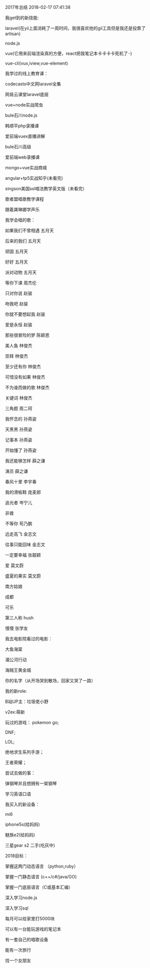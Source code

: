 2017年总结
2018-02-17 07:41:38

我get到的新技能:


laravel(在yii上面消耗了一周时间，我很喜欢他的gii工具但是我还是投靠了artisan)



node.js



vue(它用来前端渲染真的方便，react把我笔记本卡卡卡卡死机了··)



vue-cli(vux,iview,vue-element)





我学过的线上教育课：


codecasts中文网laravel全集



网易云课堂laravel底层



vue+node实战爬虫



bule石川node.js



韩顺平php录播课



爱前端vuex直播讲解



bule石川高级



爱前端web录播课



mongo+vue实战商城



angular+tp5实战知乎(未看完)



singson美国ssl唱法教学英文版（未看完）



歌者盟唱歌教学课程



跟着龚琳娜学声乐





我学会唱的歌：


如果我们不曾相遇 五月天



后来的我们    五月天



顽固       五月天



好好       五月天



派对动物     五月天



等你下课     周杰伦



只对你说 赵骏



吻我吧  赵骏



你就不要想起我 赵骏





爱是永恒 赵骏



那些很冒险的梦 陈颖恩



美人鱼 林俊杰



崇拜  林俊杰



至少还有你 林俊杰



可惜没有如果  林俊杰



不为谁而做的歌 林俊杰



关键词 林俊杰



三角题 周二珂



我怀念的 孙燕姿



天黑黑  孙燕姿



记事本  孙燕姿



开始懂了 孙燕姿



我还能够怎样 薛之谦



演员     薛之谦



春风十里   李宇春



我的滑板鞋  庞麦郎



追光者    岑宁儿



非酋



不等你   苟乃鹏



远走高飞  金志文



往事只能回味 金志文



一定要幸福 张靓颖



爱     莫文蔚



盛夏的果实 莫文蔚



南方姑娘



成都



可乐



第三人称   hush



慢慢   张学友





我去电影院看过的电影：


大鱼海棠



湄公河行动



海贼王黄金城



你的名字（从开场哭到散场，回家又哭了一路）







我的新role:


B站UP主：垃圾佬小野



v2ex:萌新





玩过的游戏：
pokemon go;



DNF;



LOL;



绝地求生系列手游；



王者荣耀；




尝试去做的事：


弹钢琴并且想拥有一架钢琴



学习英语口语







我买入的新设备：


mi6



iphone5s(给妈妈)



魅族e2(给妈妈)



三星gear s2 二手(吃灰中)





2018目标：


掌握这两门动态语言 （python,ruby）



掌握一门静态语言 (c++/c#/java/GO)



掌握一门底层语言（C或基本汇编）



深入学习node.js



深入学习sql



每月可以给家里打5000块



可以有一台能玩游戏的笔记本



有一套自己的唱歌设备



能有一次旅行



找一个女朋友
